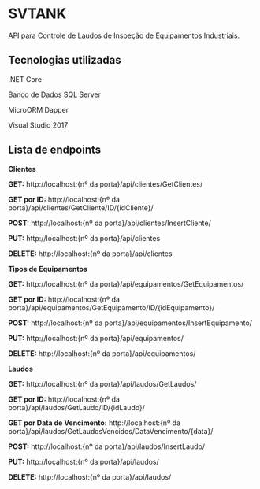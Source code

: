 # SVTANK
API para Controle de Laudos de Inspeção de Equipamentos Industriais.

## Tecnologias utilizadas
.NET Core

Banco de Dados SQL Server

MicroORM Dapper

Visual Studio 2017

## Lista de endpoints

**Clientes**

**GET:** http://localhost:{nº da porta}/api/clientes/GetClientes/

**GET por ID:** http://localhost:{nº da porta}/api/clientes/GetCliente/ID/{idCliente}/

**POST:**  http://localhost:{nº da porta}/api/clientes/InsertCliente/

**PUT:**  http://localhost:{nº da porta}/api/clientes

**DELETE:** http://localhost:{nº da porta}/api/clientes

**Tipos de Equipamentos**

**GET:** http://localhost:{nº da porta}/api/equipamentos/GetEquipamentos/

**GET por ID:** http://localhost:{nº da porta}/api/equipamentos/GetEquipamento/ID/{idEquipamento}/

**POST:**  http://localhost:{nº da porta}/api/equipamentos/InsertEquipamento/

**PUT:**  http://localhost:{nº da porta}/api/equipamentos/

**DELETE:** http://localhost:{nº da porta}/api/equipamentos/

**Laudos**

**GET:** http://localhost:{nº da porta}/api/laudos/GetLaudos/

**GET por ID:** http://localhost:{nº da porta}/api/laudos/GetLaudo/ID/{idLaudo}/

**GET por Data de Vencimento:** http://localhost:{nº da porta}/api/laudos/GetLaudosVencidos/DataVencimento/{data}/

**POST:**  http://localhost:{nº da porta}/api/laudos/InsertLaudo/

**PUT:**  http://localhost:{nº da porta}/api/laudos/

**DELETE:** http://localhost:{nº da porta}/api/laudos/
